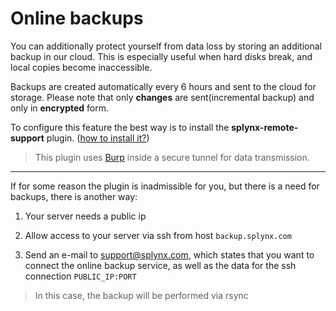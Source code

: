 Online backups
==============

You can additionally protect yourself from data loss by storing an additional backup in our cloud.
This is especially useful when hard disks break, and local copies become inaccessible.


Backups are created automatically every 6 hours and sent to the cloud for storage. Please note that only **changes** are sent(incremental backup) and only in **encrypted** form.


To configure this feature the best way is to install the **splynx-remote-support** plugin.
([how to install it?](../addons_modules/splynx_remote_support/splynx_remote_support.md))

>This plugin uses [Burp](https://github.com/grke/burp) inside a secure tunnel for data transmission.


----
If for some reason the plugin is inadmissible for you, but there is a need for backups, there is another way:

1. Your server needs a public ip

2. Allow access to your server via ssh from host `backup.splynx.com`

3. Send an e-mail to support@splynx.com, which states that you want to connect the online backup service, as well as the data for the ssh connection `PUBLIC_IP:PORT`

>In this case, the backup will be performed via rsync
